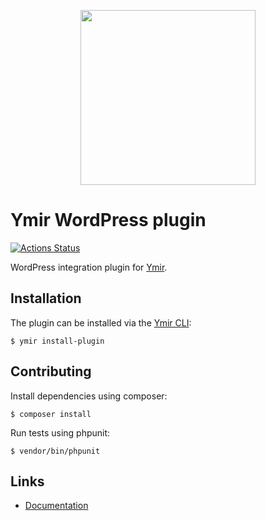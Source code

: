 <p align="center">
    <a href="https://ymirapp.com" target="_blank" align="center">
        <img src="https://cdn-std.droplr.net/files/acc_680806/69fc3k" width="280">
    </a>
</p>

# Ymir WordPress plugin

[![Actions Status](https://github.com/ymirapp/wordpress-plugin/workflows/Continuous%20Integration/badge.svg)](https://github.com/ymirapp/wordpress-plugin/actions)

WordPress integration plugin for [Ymir][1].

## Installation

The plugin can be installed via the [Ymir CLI][2]:

```console
$ ymir install-plugin
```

## Contributing

Install dependencies using composer:

```console
$ composer install
```

Run tests using phpunit:

```console
$ vendor/bin/phpunit
```

## Links

 * [Documentation][3]

[1]: https://ymirapp.com
[2]: https://github.com/ymirapp/cli
[3]: https://docs.ymirapp.com
